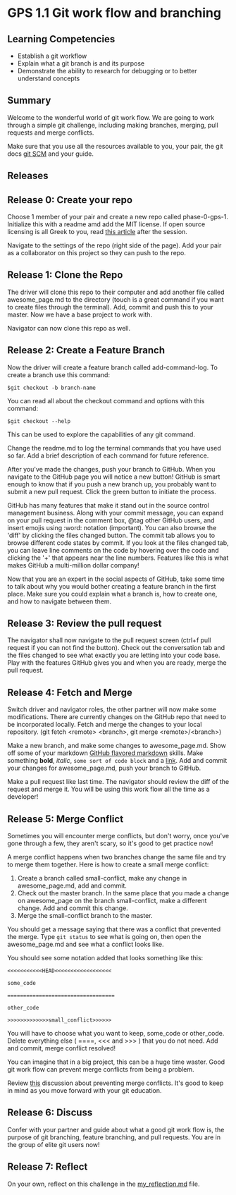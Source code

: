 # GPS 1.1 Git work flow and branching

## Learning Competencies
- Establish a git workflow
- Explain what a git branch is and its purpose
- Demonstrate the ability to research for debugging or to better understand concepts


## Summary

Welcome to the wonderful world of git work flow. We are going to work through a simple git challenge, including making branches, merging, pull requests and merge conflicts.

Make sure that you use all the resources available to you, your pair, the git docs [git SCM](http://git-scm.com/documentation) and your guide.

## Releases

## Release 0: Create your repo

Choose 1 member of your pair and create a new repo called phase-0-gps-1. Initialize this with a readme amd add the MIT license. If open source licensing is all Greek to you, read [this article](http://choosealicense.com/) after the session.

Navigate to the settings of the repo (right side of the page). Add your pair as a collaborator on this project so they can push to the repo.

## Release 1: Clone the Repo

The driver will clone this repo to their computer and add another file called awesome_page.md to the directory (touch is a great command if you want to create files through the terminal). Add, commit and push this to your master. Now we have a base project to work with.

Navigator can now clone this repo as well.

## Release 2: Create a Feature Branch

Now the driver will create a feature branch called add-command-log. To create a branch use this command:

  `$git checkout -b branch-name`

You can read all about the checkout command and options with this command:

  `$git checkout --help`

This can be used to explore the capabilities of any git command.

Change the readme.md to log the terminal commands that you have used so far. Add a brief description of each command for future reference.

After you've made the changes, push your branch to GitHub. When you navigate to the GitHub page you will notice a new button! GitHub is smart enough to know that if you push a new branch up, you probably want to submit a new pull request. Click the green button to initiate the process.

GitHub has many features that make it stand out in the source control management business. Along with your commit message, you can expand on your pull request in the comment box, @tag other GitHub users, and insert emojis using :word: notation (important). You can also browse the 'diff' by clicking the files changed button. The commit tab allows you to browse different code states by commit. If you look at the files changed tab, you can leave line comments on the code by hovering over the code and clicking the '+' that appears near the line numbers. Features like this is what makes GitHub a multi-million dollar company!

Now that you are an expert in the social aspects of GitHub, take some time to talk about why you would bother creating a feature branch in the first place. Make sure you could explain what a branch is, how to create one, and how to navigate between them.

## Release 3: Review the pull request

The navigator shall now navigate to the pull request screen (ctrl+f pull request if you can not find the button). Check out the conversation tab and the files changed to see what exactly you are letting into your code base. Play with the features GitHub gives you and when you are ready, merge the pull request.

## Release 4: Fetch and Merge

Switch driver and navigator roles, the other partner will now make some modifications. There are currently changes on the GitHub repo that need to be incorporated locally. Fetch and merge the changes to your local repository. (git fetch \<remote\> \<branch\>, git merge \<remote\>/\<branch\>)

Make a new branch, and make some changes to awesome_page.md. Show off some of your markdown [ GitHub flavored markdown](https://help.github.com/articles/github-flavored-markdown/) skills. Make something **bold**, *italic*, `some sort of code block` and a [link](http://daringfireball.net/projects/markdown/syntax). Add and commit your changes for awesome_page.md, push your branch to GitHub.

Make a pull request like last time. The navigator should review the diff of the request and merge it. You will be using this work flow all the time as a developer!

## Release 5: Merge Conflict
Sometimes you will encounter merge conflicts, but don't worry, once you've gone through a few, they aren't scary, so it's good to get practice now!

A merge conflict happens when two branches change the same file and try to merge them together. Here is how to create a small merge conflict:

1. Create a branch called small-conflict, make any change in awesome_page.md, add and commit.
2. Check out the master branch. In the same place that you made a change on awesome_page on the branch small-conflict, make a different change. Add and commit this change.
3. Merge the small-conflict branch to the master.

You should get a message saying that there was a conflict that prevented the merge. Type `git status` to see what is going on, then open the awesome_page.md and see what a conflict looks like.

You should see some notation added that looks something like this:

```
<<<<<<<<<<<HEAD<<<<<<<<<<<<<<<<<<

some_code

==================================

other_code

>>>>>>>>>>>>>small_conflict>>>>>>
```

You will have to choose what you want to keep, some_code or other_code. Delete everything else ( ====, <<< and >>> ) that you do not need. Add and commit, merge conflict resolved!

You can imagine that in a big project, this can be a huge time waster. Good git work flow can prevent merge conflicts from being a problem.

Review [this](http://stackoverflow.com/questions/16490873/how-to-avoid-git-conflicts-in-a-team) discussion about preventing merge conflicts. It's good to keep in mind as you move forward with your git education.

## Release 6: Discuss

Confer with your partner and guide about what a good git work flow is, the purpose of git branching, feature branching, and pull requests. You are in the group of elite git users now!

## Release 7: Reflect
On your own, reflect on this challenge in the [my_reflection.md](my_reflection.md) file.
